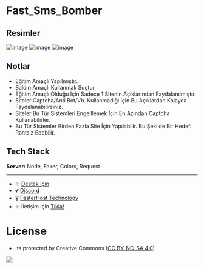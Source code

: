 # Fast_Sms_Bomber

## Resimler

![image](https://user-images.githubusercontent.com/63351166/218465842-a8480b01-4a80-448f-831b-1d1d837f1c1f.png)
![image](https://user-images.githubusercontent.com/63351166/218466149-0429c3ed-2d03-4c08-9ebc-cf78c4eb82f8.png)
![image](https://user-images.githubusercontent.com/63351166/218466292-e058112b-0b81-4af9-bec9-70528ad8958e.png)

## Notlar

- Eğitim Amaçlı Yapılmıştır.
- Saldırı Amaçlı Kullanmak Suçtur.
- Eğitim Amaçlı Olduğu İçin Sadece 1 Sitenin Açıklarından Faydalanılmıştır.
- Siteler Captcha/Anti Bot/Vb. Kullanmadığı İçin Bu Açıklardan Kolayca Faydalanabilirsiniz.
- Siteler Bu Tür Sistemleri Engelllemek İçin En Azından Captcha Kullanabilirler.
- Bu Tür Sistemler Birden Fazla Site İçin Yapılabilir. Bu Şekilde Bir Hedefi Rahtsız Edebilir.

## Tech Stack

**Server:** Node, Faker, Colors, Request

---
- ✨ [Destek İçin](https://fastuptime.com) <br>
- 💕 [Discord](https://fastuptime.com/discord)<br>
- 🎖️ [FasterHost Technology](https://fasterhost.tech/)<br>
- ✨ İletişim için [Tıkla!](mailto:fastuptime@gmail.com)<br>

# License
- Its protected by Creative Commons ([CC BY-NC-SA 4.0](https://creativecommons.org/licenses/by-nc-sa/4.0/))

<a href="https://creativecommons.org/licenses/by-nc-sa/4.0/" title="BYNCSA40"><img src="https://licensebuttons.net/l/by-nc-sa/4.0/88x31.png"></a>
